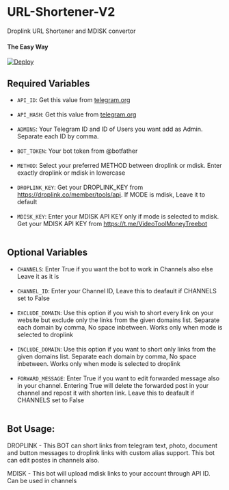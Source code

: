 # URL-Shortener-V2
Droplink URL Shortener and MDISK convertor

#### The Easy Way

[![Deploy](https://www.herokucdn.com/deploy/button.svg)](https://heroku.com/deploy)

## Required Variables

* `API_ID`: Get this value from [telegram.org](https://my.telegram.org/apps)<br><br>
* `API_HASH`: Get this value from [telegram.org](https://my.telegram.org/apps)<br><br>
* `ADMINS`: Your Telegram ID and ID of Users you want add as Admin. Separate each ID by comma.<br><br>
* `BOT_TOKEN`: Your bot token from @botfather<br><br>
* `METHOD`: Select your preferred METHOD between droplink or mdisk. Enter exactly droplink or mdisk in lowercase<br><br>
* `DROPLINK_KEY`:  Get your DROPLINK_KEY from https://droplink.co/member/tools/api. If MODE is mdisk, Leave it to default<br><br>
* `MDISK_KEY`: Enter your MDISK API KEY only if mode is selected to mdisk. Get your MDISK API KEY from https://t.me/VideoToolMoneyTreebot<br><br>


## Optional Variables

* `CHANNELS`: Enter True if you want the bot to work in Channels also else Leave it as it is<br><br>
* `CHANNEL_ID`: Enter your Channel ID, Leave this to deafault if CHANNELS set to False<br><br>
* `EXCLUDE_DOMAIN`: Use this option if you wish to short every link on your website but exclude only the links from the given domains list. Separate each domain by comma, No space inbetween. Works only when mode is selected to droplink<br><br>
* `INCLUDE_DOMAIN`: Use this option if you want to short only links from the given domains list. Separate each domain by comma, No space inbetween. Works only when mode is selected to droplink<br><br>
* `FORWARD_MESSAGE`: Enter True if you want to edit forwarded message also in your channel. Entering True will delete the forwarded post in your channel and repost it with shorten link. Leave this to deafault if CHANNELS set to False<br><br>


## Bot Usage:

DROPLINK - This BOT can short links from telegram text, photo, document and button messages to droplink links with custom alias support. This bot can edit postes in channels also.

MDISK - This bot will upload mdisk links to your account through API ID. Can be used in channels



